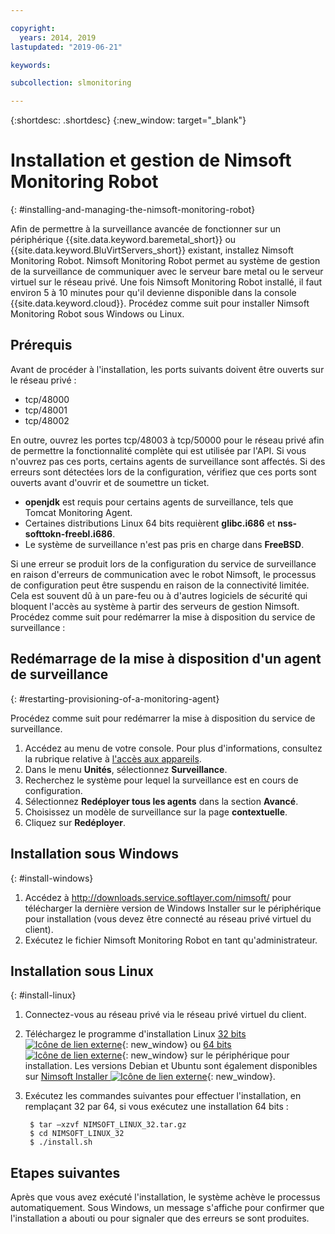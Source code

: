 ```yaml
---

copyright:
  years: 2014, 2019
lastupdated: "2019-06-21"

keywords:

subcollection: slmonitoring

---
```


{:shortdesc: .shortdesc}
{:new_window: target="_blank"}

# Installation et gestion de Nimsoft Monitoring Robot
{: #installing-and-managing-the-nimsoft-monitoring-robot}

Afin de permettre à la surveillance avancée de fonctionner sur un périphérique {{site.data.keyword.baremetal_short}} ou {{site.data.keyword.BluVirtServers_short}} existant, installez Nimsoft Monitoring Robot. Nimsoft Monitoring Robot permet au système de gestion de la surveillance de communiquer avec le serveur bare metal ou le serveur virtuel sur le réseau privé. Une fois Nimsoft Monitoring Robot installé, il faut environ 5 à 10 minutes pour qu'il devienne disponible dans la console {{site.data.keyword.cloud}}. Procédez comme suit pour installer Nimsoft Monitoring Robot sous Windows ou Linux.

## Prérequis

Avant de procéder à l'installation, les ports suivants doivent être ouverts sur le réseau privé :

* tcp/48000
* tcp/48001
* tcp/48002

En outre, ouvrez les portes tcp/48003 à tcp/50000 pour le réseau privé afin de permettre la fonctionnalité complète qui est utilisée par l'API. Si vous n'ouvrez pas ces ports, certains agents de surveillance sont affectés. Si des erreurs sont détectées lors de la configuration, vérifiez que ces ports sont ouverts avant d'ouvrir et de soumettre un ticket.

* **openjdk** est requis pour certains agents de surveillance, tels que Tomcat Monitoring Agent.
* Certaines distributions Linux 64 bits requièrent **glibc.i686** et **nss-softtokn-freebl.i686**.
* Le système de surveillance n'est pas pris en charge dans **FreeBSD**.

Si une erreur se produit lors de la configuration du service de surveillance en raison d'erreurs de communication avec le robot Nimsoft, le processus de configuration peut être suspendu en raison de la connectivité limitée. Cela est souvent dû à un pare-feu ou à d'autres logiciels de sécurité qui bloquent l'accès au système à partir des serveurs de gestion Nimsoft. Procédez comme suit pour redémarrer la mise à disposition du service de surveillance :

## Redémarrage de la mise à disposition d'un agent de surveillance
{: #restarting-provisioning-of-a-monitoring-agent}

Procédez comme suit pour redémarrer la mise à disposition du service de surveillance. 
1. Accédez au menu de votre console. Pour plus d'informations, consultez la rubrique relative à [l'accès aux appareils](https://test.cloud.ibm.com/docs/infrastructure/SLmonitoring?topic=virtual-servers-navigating-devices).
2. Dans le menu **Unités**, sélectionnez **Surveillance**.
3. Recherchez le système pour lequel la surveillance est en cours de configuration.
4. Sélectionnez **Redéployer tous les agents** dans la section **Avancé**.
5. Choisissez un modèle de surveillance sur la page **contextuelle**.
6. Cliquez sur **Redéployer**.

## Installation sous Windows
{: #install-windows}

1. Accédez à http://downloads.service.softlayer.com/nimsoft/ pour télécharger la dernière version de Windows Installer sur le périphérique pour installation (vous devez être connecté au réseau privé virtuel du client).
2. Exécutez le fichier Nimsoft Monitoring Robot en tant qu'administrateur.

## Installation sous Linux
{: #install-linux}

1. Connectez-vous au réseau privé via le réseau privé virtuel du client.
2. Téléchargez le programme d'installation Linux [32 bits ![Icône de lien externe](../../icons/launch-glyph.svg "Icône de lien externe")](http://downloads.service.softlayer.com/nimsoft/NIMSOFT_LINUX_32.tar.gz){: new_window} ou [64 bits ![Icône de lien externe](../../icons/launch-glyph.svg "Icône de lien externe")](http://downloads.service.softlayer.com/nimsoft/NIMSOFT_LINUX_64.tar.gz){: new_window} sur le périphérique pour installation. Les versions Debian et Ubuntu sont également disponibles sur [Nimsoft Installer ![Icône de lien externe](../../icons/launch-glyph.svg "Icône de lien externe")](http://downloads.service.softlayer.com/nimsoft/){: new_window}.
3. Exécutez les commandes suivantes pour effectuer l'installation, en remplaçant 32 par 64, si vous exécutez une installation 64 bits :

        $ tar –xzvf NIMSOFT_LINUX_32.tar.gz
        $ cd NIMSOFT_LINUX_32
        $ ./install.sh

## Etapes suivantes

Après que vous avez exécuté l'installation, le système achève le processus automatiquement. Sous Windows, un message s'affiche pour confirmer que l'installation a abouti ou pour signaler que des erreurs se sont produites.

